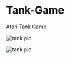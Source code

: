 # Tank-Game
Atari Tank Game


![tank pic](https://user-images.githubusercontent.com/23534230/43352842-33920fac-91df-11e8-941d-4659b156d17c.png)



![tank pic](https://user-images.githubusercontent.com/23534230/43352829-e3ce7640-91de-11e8-9b4a-6573f59def4a.png)

